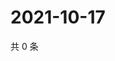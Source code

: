 # 2021-10-17

共 0 条

<!-- BEGIN WEIBO -->
<!-- 最后更新时间 Sun Oct 17 2021 10:33:11 GMT+0800 (China Standard Time) -->

<!-- END WEIBO -->
